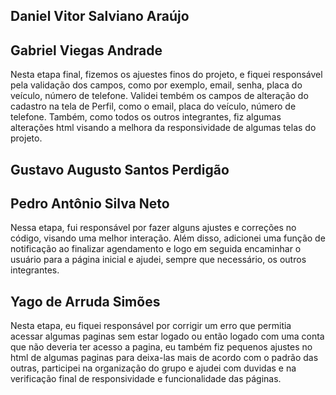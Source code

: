 ## Daniel Vitor Salviano Araújo


## Gabriel Viegas Andrade
Nesta etapa final, fizemos os ajuestes finos do projeto, e fiquei responsável pela validação dos campos, como por exemplo, email, senha, placa do veículo, número de telefone.
Validei tembém os campos de alteração do cadastro na tela de Perfil, como o email, placa do veículo, número de telefone.
Também, como todos os outros integrantes, fiz algumas alterações html visando a melhora da responsividade de algumas telas do projeto.

## Gustavo Augusto Santos Perdigão

## Pedro Antônio Silva Neto
Nessa etapa, fui responsável por fazer alguns ajustes e correções no código, visando uma melhor interação. Além disso, adicionei uma função de notificação ao finalizar agendamento e logo em seguida encaminhar o usuário para a página inicial e ajudei, sempre que necessário, os outros integrantes.
## Yago de Arruda Simões
Nesta etapa, eu fiquei responsável por corrigir um erro que permitia acessar algumas paginas sem estar logado ou então logado com uma conta que não deveria ter acesso a pagina, eu também fiz pequenos ajustes no html de algumas paginas para deixa-las mais de acordo com o padrão das outras, participei na organização do grupo e ajudei com duvidas  e na verificação final de responsividade e funcionalidade das páginas.
